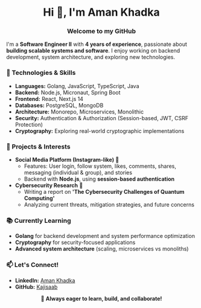 <h1 align="center">Hi 👋, I'm Aman Khadka</h1>
<h3 align="center">Welcome to my GitHub</h3>

<p>I'm a <strong>Software Engineer II</strong> with <strong>4 years of experience</strong>, passionate about <strong>building scalable systems and software</strong>. I enjoy working on backend development, system architecture, and exploring new technologies.</p>

<h3>🔧 Technologies & Skills</h3>
<ul>
  <li><strong>Languages:</strong> Golang, JavaScript, TypeScript, Java</li>
  <li><strong>Backend:</strong> Node.js, Micronaut, Spring Boot</li>
  <li><strong>Frontend:</strong> React, Next.js 14</li>
  <li><strong>Databases:</strong> PostgreSQL, MongoDB</li>
  <li><strong>Architecture:</strong> Monorepo, Microservices, Monolithic</li>
  <li><strong>Security:</strong> Authentication & Authorization (Session-based, JWT, CSRF Protection)</li>
  <li><strong>Cryptography:</strong> Exploring real-world cryptographic implementations</li>
</ul>

<h3>🚀 Projects & Interests</h3>
<ul>
  <li>
    <strong>Social Media Platform (Instagram-like)</strong> 📸
    <ul>
      <li>Features: User login, follow system, likes, comments, shares, messaging (individual & group), and stories</li>
      <li>Backend with <strong>Node.js</strong>, using <strong>session-based authentication</strong></li>
    </ul>
  </li>
  <li>
    <strong>Cybersecurity Research</strong> 🔐
    <ul>
      <li>Writing a report on <strong>'The Cybersecurity Challenges of Quantum Computing'</strong></li>
      <li>Analyzing current threats, mitigation strategies, and future concerns</li>
    </ul>
  </li>
</ul>

<h3>📚 Currently Learning</h3>
<ul>
  <li><strong>Golang</strong> for backend development and system performance optimization</li>
  <li><strong>Cryptography</strong> for security-focused applications</li>
  <li><strong>Advanced system architecture</strong> (scaling, microservices vs monoliths)</li>
</ul>

<h3>📫 Let's Connect!</h3>
<ul>
  <li><strong>LinkedIn:</strong> <a href="linkedin.com/in/aman-khadka-11a207144">Aman Khadka</a></li>
  <li><strong>GitHub:</strong> <a href="https://github.com/Aman-Khadka">Kajisaab</a></li>
</ul>

<p align="center">🚀 <strong>Always eager to learn, build, and collaborate!</strong></p>
